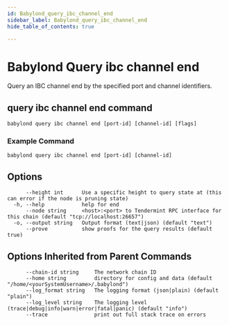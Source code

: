 ```yaml
---
id: Babylond_query_ibc_channel_end
sidebar_label: Babylond_query_ibc_channel_end
hide_table_of_contents: true

---
```


# Babylond Query ibc channel end
Query an IBC channel end by the specified port and channel identifiers.
## query ibc channel end command
```
babylond query ibc channel end [port-id] [channel-id] [flags]
```
### Example Command
```
babylond query ibc channel end [port-id] [channel-id]
```
## Options
```
      --height int      Use a specific height to query state at (this can error if the node is pruning state)
  -h, --help            help for end
      --node string     <host>:<port> to Tendermint RPC interface for this chain (default "tcp://localhost:26657")
  -o, --output string   Output format (text|json) (default "text")
      --prove           show proofs for the query results (default true)
```
## Options Inherited from Parent Commands
```
      --chain-id string     The network chain ID
      --home string         directory for config and data (default "/home/<yourSystemUsername>/.babylond")
      --log_format string   The logging format (json|plain) (default "plain")
      --log_level string    The logging level (trace|debug|info|warn|error|fatal|panic) (default "info")
      --trace               print out full stack trace on errors
```